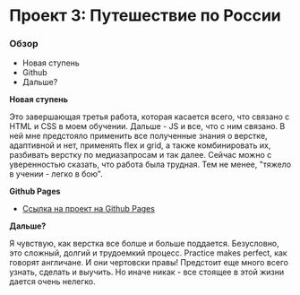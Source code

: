 # Проект 3: Путешествие по России

### Обзор
* Новая ступень
* Github
* Дальше?

**Новая ступень**

Это завершающая третья работа, которая касается всего, что связано с HTML и CSS в моем обучении. Дальше - JS и все, что с ним связано. В ней мне предстояло применить все полученные знания о верстке, адаптивной и нет, применять flex и grid, а также комбинировать их, разбивать верстку по медиазапросам и так далее. Сейчас можно с уверенностью сказать, что работа была трудная. Тем не менее, "тяжело в учении - легко в бою".

**Github Pages**

* [Ссылка на  проект на Github Pages](https://www.figma.com/file/OyRWEjU6wBwRe1hapzQoLx/Sprint-3%3A-Russia-%2F-desktop-%2B-mobile?node-id=28503%3A0)

**Дальше?**

Я чувствую, как верстка все болше и больше поддается. Безусловно, это сложный, долгий и трудоемкий процесс. Practice makes perfect, как говорят англичане. И они чертовски правы! Предстоит еще много всего узнать, сделать и выучить. Но иначе никак - все стоящее в этой жизни дается очень нелегко.
